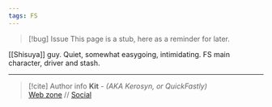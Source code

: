 ```yaml
---
tags: FS
---
```

> [!bug] Issue
> This page is a stub, here as a reminder for later.

[[Shisuya]] guy. Quiet, somewhat easygoing, intimidating. FS main character, driver and stash.


-----
> [!cite] Author info
> **Kit** - *(AKA Kerosyn, or QuickFastly)*\
> [Web zone](https://kerosyn.link) // [Social](https://a.tripulse.link/@kit)